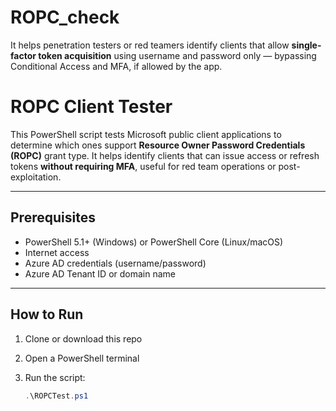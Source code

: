 # ROPC_check
It helps penetration testers or red teamers identify clients that allow **single-factor token acquisition** using username and password only — bypassing Conditional Access and MFA, if allowed by the app.
#  ROPC Client Tester

This PowerShell script tests Microsoft public client applications to determine which ones support **Resource Owner Password Credentials (ROPC)** grant type. It helps identify clients that can issue access or refresh tokens **without requiring MFA**, useful for red team operations or post-exploitation.

---

## Prerequisites

- PowerShell 5.1+ (Windows) or PowerShell Core (Linux/macOS)
- Internet access
- Azure AD credentials (username/password)
- Azure AD Tenant ID or domain name

---

## How to Run

1. Clone or download this repo
2. Open a PowerShell terminal
3. Run the script:

   ```powershell
   .\ROPCTest.ps1
   
